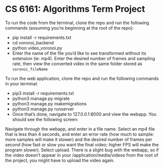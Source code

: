 # CS 6161: Algorithms Term Project

To run the code from the terminal, clone the repo and run the following commands (assuming you’re beginning at the root of the repo):
- pip install -r requirements.txt
- cd voronoi_backend
- python video_voronoi.py
- Enter the name of the file you’d like to see transformed without its extension (ie: mp4). Enter the desired number of frames and sampling rate, then view the converted video in the same folder stored as `voronoi_fileName` 

To run the web application, clone the repo and run the following commands in your terminal: 
- pip3 install -r requirements.txt
- python3 manage.py migrate
- python3 manage.py makemigrations
- python3 manage.py runserver
- Once that’s done, navigate to 127.0.0.1:8000 and view the webapp. You should see the following screen: 

Navigate through the webapp, and enter in a file name. Select an mp4 file that is less than 4 seconds, and enter an error rate (how much to sample: more samples will make it slower) and the desired number of frames per second (how fast or slow you want the final video; higher FPS will make the program slower). Select upload. There is a slight bug with the webapp, so if the video doesn’t appear in your /application/media/videos from the root of the project, you might have to upload the video again. 
